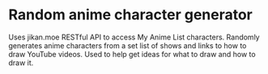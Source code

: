# Random anime character generator

Uses jikan.moe RESTful API to access My Anime List characters. Randomly generates anime characters from a set list of shows and links to how to draw YouTube videos. Used to help get ideas for what to draw and how to draw it.
